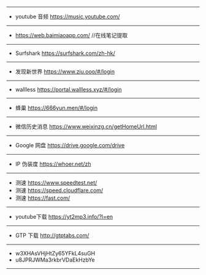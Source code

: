 
***
- youtube 音频 https://music.youtube.com/

***
- https://web.baimiaoapp.com/			//在线笔记提取
***
- Surfshark https://surfshark.com/zh-hk/
***
- 发现新世界 https://www.ziu.ooo/#/login
*** 
- wallless https://portal.wallless.xyz/#/login
***
- 蜂巢 https://666yun.men/#/login
***
- 微信历史消息 https://www.weixinzg.cn/getHomeUrl.html
***
- Google 网盘 https://drive.google.com/drive
***
- IP 伪装度  https://whoer.net/zh
***
- 测速 https://www.speedtest.net/
- 测速 https://speed.cloudflare.com/
- 测速 https://fast.com/
***
- youtube下载  https://yt2mp3.info/?l=en
***
- GTP 下载 http://gtptabs.com/
***
- w3XHAsVHjHtZy65YFkL4suGH
- u8JPRJWMa3rkbrVDaEkHzbYe
***